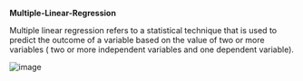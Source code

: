 ****Multiple-Linear-Regression****

Multiple linear regression refers to a statistical technique that is used to predict the outcome of a variable based on the value of two or more variables ( two or more independent variables and one dependent variable).

![image](https://user-images.githubusercontent.com/52431768/168153761-2e1e3b72-7671-409e-a821-1fba02daeb5d.png)

